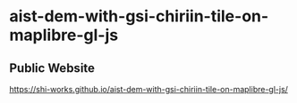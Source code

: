 # aist-dem-with-gsi-chiriin-tile-on-maplibre-gl-js
## Public Website
https://shi-works.github.io/aist-dem-with-gsi-chiriin-tile-on-maplibre-gl-js/
